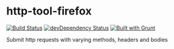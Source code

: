 http-tool-firefox
======================

[![Build Status](https://travis-ci.org/bobbyrne01/http-tool-firefox.svg?branch=master)](https://travis-ci.org/bobbyrne01/http-tool-firefox)
[![devDependency Status](https://david-dm.org/bobbyrne01/http-tool-firefox/dev-status.svg)](https://david-dm.org/bobbyrne01/http-tool-firefox#info=devDependencies)
[![Built with Grunt](https://cdn.gruntjs.com/builtwith.png)](http://gruntjs.com/)

Submit http requests with varying methods, headers and bodies
